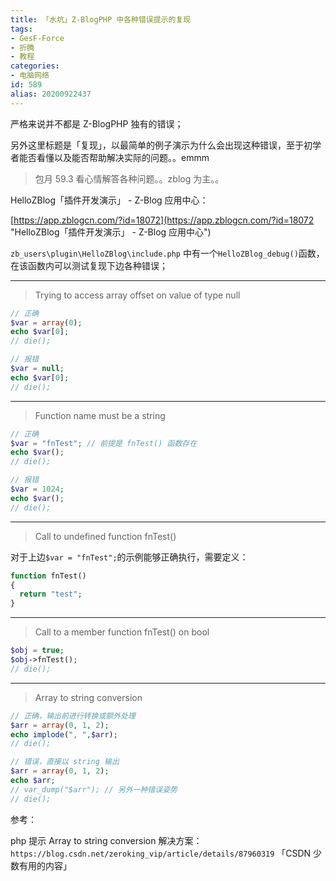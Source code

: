 ```yaml
---
title: 「水坑」Z-BlogPHP 中各种错误提示的复现
tags:
- GesF-Force
- 折腾
- 教程
categories:
- 电脑网络
id: 589
alias: 20200922437
---
```


严格来说并不都是 Z-BlogPHP 独有的错误；

另外这里标题是「复现」，以最简单的例子演示为什么会出现这种错误，至于初学者能否看懂以及能否帮助解决实际的问题。。emmm

> 包月 59.3 看心情解答各种问题。。zblog 为主。。

<!--more-->

HelloZBlog「插件开发演示」 - Z-Blog 应用中心：

[https://app.zblogcn.com/?id=18072](https://app.zblogcn.com/?id=18072 "HelloZBlog「插件开发演示」 - Z-Blog 应用中心")

`zb_users\plugin\HelloZBlog\include.php` 中有一个`HelloZBlog_debug()`函数，在该函数内可以测试复现下边各种错误；


--------------

> Trying to access array offset on value of type null

```php
// 正确
$var = array(0);
echo $var[0];
// die();

// 报错
$var = null;
echo $var[0];
// die();
```

--------------

> Function name must be a string

```php
// 正确
$var = "fnTest"; // 前提是 fnTest() 函数存在
echo $var();
// die();

// 报错
$var = 1024;
echo $var();
// die();
```

--------------

> Call to undefined function fnTest()

对于上边`$var = "fnTest";`的示例能够正确执行，需要定义：

```php
function fnTest()
{
  return "test";
}
```

--------------

> Call to a member function fnTest() on bool

```php
$obj = true;
$obj->fnTest();
// die();
```

--------------

> Array to string conversion

```php
// 正确，输出前进行转换或额外处理
$arr = array(0, 1, 2);
echo implode(", ",$arr);
// die();

// 错误，直接以 string 输出
$arr = array(0, 1, 2);
echo $arr;
// var_dump("$arr"); // 另外一种错误姿势
// die();
```

参考：

php 提示 Array to string conversion 解决方案：`https://blog.csdn.net/zeroking_vip/article/details/87960319` 「CSDN 少数有用的内容」
